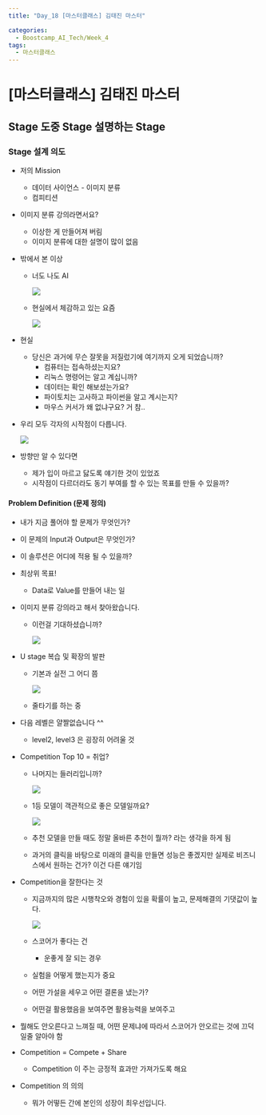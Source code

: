 ```yaml
---
title: "Day_18 [마스터클래스] 김태진 마스터"

categories:
  - Boostcamp_AI_Tech/Week_4
tags:
  - 마스터클래스
---
```


# [마스터클래스] 김태진 마스터

## Stage 도중 Stage 설명하는 Stage

### Stage 설계 의도

- 저의 Mission
  - 데이터 사이언스 - 이미지 분류
  - 컴피티션
  
- 이미지 분류 강의라면서요?
  - 이상한 게 만들어져 버림
  - 이미지 분류에 대한 설명이 많이 없음

- 밖에서 본 이상
  - 너도 나도 AI
  
    ![]({{site.url}}/assets/images/2021-08-26-18-13-05.png)

  - 현실에서 체감하고 있는 요즘

    ![]({{site.url}}/assets/images/2021-08-26-18-13-38.png)

- 현실
  - 당신은 과거에 무슨 잘못을 저질렀기에 여기까지 오게 되었습니까?
    - 컴퓨터는 접속하셨는지요?
    - 리눅스 명령어는 알고 계십니까?
    - 데이터는 확인 해보셨는가요?
    - 파이토치는 고사하고 파이썬을 알고 계시는지?
    - 마우스 커서가 왜 없냐구요? 거 참..

- 우리 모두 각자의 시작점이 다릅니다.

    ![]({{site.url}}/assets/images/2021-08-26-18-14-58.png)

- 방향만 알 수 있다면
  - 제가 입이 마르고 닳도록 얘기한 것이 있었죠
  - 시작점이 다르더라도 동기 부여를 할 수 있는 목표를 만들 수 있을까?

#### Problem Definition (문제 정의)

- 내가 지금 풀어야 할 문제가 무엇인가?
- 이 문제의 Input과 Output은 무엇인가?
- 이 솔루션은 어디에 적용 될 수 있을까?

- 최상위 목표!
  - Data로 Value를 만들어 내는 일

- 이미지 분류 강의라고 해서 찾아왔습니다.
  - 이런걸 기대하셨습니까?
    
    ![]({{site.url}}/assets/images/2021-08-26-18-20-48.png)

- U stage 복습 및 확장의 발판
  - 기본과 실전 그 어디 쯤

    ![]({{site.url}}/assets/images/2021-08-26-18-21-20.png)

  - 줄타기를 하는 중

- 다음 레벨은 얄짤없습니다 ^^
  - level2, level3 은 굉장히 어려울 것

- Competition Top 10 = 취업?
  - 나머지는 들러리입니까?

    ![]({{site.url}}/assets/images/2021-08-26-18-24-46.png)

  - 1등 모델이 객관적으로 좋은 모델일까요?

    ![]({{site.url}}/assets/images/2021-08-26-18-25-45.png)

  - 추천 모델을 만들 때도 정말 올바른 추천이 뭘까? 라는 생각을 하게 됨
  - 과거의 클릭을 바탕으로 미래의 클릭을 만들면 성능은 좋겠지만 실제로 비즈니스에서 원하는 건가? 이건 다른 얘기임

- Competition을 잘한다는 것
  - 지금까지의 많은 시행착오와 경험이 있을 확률이 높고, 문제해결의 기댓값이 높다.

    ![]({{site.url}}/assets/images/2021-08-26-18-27-23.png)

  - 스코어가 좋다는 건 
    - 운좋게 잘 되는 경우

  - 실험을 어떻게 했는지가 중요
  - 어떤 가설을 세우고 어떤 결론을 냈는가?
  - 어떤걸 활용했음을 보여주면 활용능력을 보여주고

- 뭘해도 안오른다고 느껴질 때, 어떤 문제냐에 따라서 스코어가 안오르는 것에 끄덕일줄 알아야 함

- Competition = Compete + Share
  - Competition 이 주는 긍정적 효과만 가져가도록 해요

- Competition 의 의의
  - 뭐가 어떻든 간에 본인의 성장이 최우선입니다.
